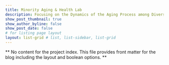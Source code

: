 ```yaml
---
title: Minority Aging & Health Lab
description: Focusing on the Dynamics of the Aging Process among Diverse Populations
show_post_thumbnail: true
show_author_byline: false
show_post_date: false
# for listing page layout
layout: list-grid # list, list-sidebar, list-grid
---
```


** No content for the project index. This file provides front matter for the blog including the layout and boolean options. **